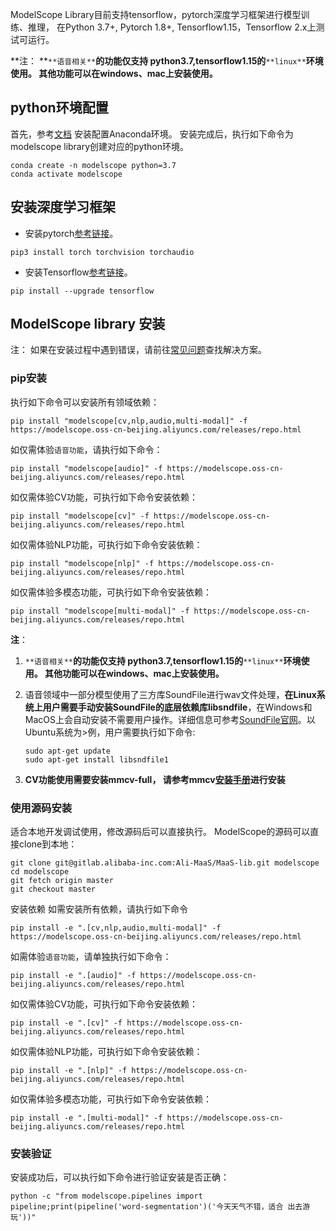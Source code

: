 ModelScope Library目前支持tensorflow，pytorch深度学习框架进行模型训练、推理， 在Python 3.7+, Pytorch 1.8+, Tensorflow1.15，Tensorflow 2.x上测试可运行。

**注： **`**语音相关**`**的功能仅支持 python3.7,tensorflow1.15的**`**linux**`**环境使用。  其他功能可以在windows、mac上安装使用。**

## python环境配置

首先，参考[文档](https://docs.anaconda.com/anaconda/install/) 安装配置Anaconda环境。
安装完成后，执行如下命令为modelscope library创建对应的python环境。

```shell
conda create -n modelscope python=3.7
conda activate modelscope
```

## 安装深度学习框架

- 安装pytorch[参考链接](https://pytorch.org/get-started/locally/)。

```shell
pip3 install torch torchvision torchaudio
```

- 安装Tensorflow[参考链接](https://www.tensorflow.org/install/pip)。

```shell
pip install --upgrade tensorflow
```

## ModelScope library 安装

注： 如果在安装过程中遇到错误，请前往[常见问题](faq.md)查找解决方案。

### pip安装
执行如下命令可以安装所有领域依赖：
```shell
pip install "modelscope[cv,nlp,audio,multi-modal]" -f https://modelscope.oss-cn-beijing.aliyuncs.com/releases/repo.html
```

如仅需体验`语音功能`，请执行如下命令：
```shell
pip install "modelscope[audio]" -f https://modelscope.oss-cn-beijing.aliyuncs.com/releases/repo.html
```

如仅需体验CV功能，可执行如下命令安装依赖：
```shell
pip install "modelscope[cv]" -f https://modelscope.oss-cn-beijing.aliyuncs.com/releases/repo.html
```

如仅需体验NLP功能，可执行如下命令安装依赖：
```shell
pip install "modelscope[nlp]" -f https://modelscope.oss-cn-beijing.aliyuncs.com/releases/repo.html
```

如仅需体验多模态功能，可执行如下命令安装依赖：
```shell
pip install "modelscope[multi-modal]" -f https://modelscope.oss-cn-beijing.aliyuncs.com/releases/repo.html
```
**注**：

1. `**语音相关**`**的功能仅支持 python3.7,tensorflow1.15的**`**linux**`**环境使用。  其他功能可以在windows、mac上安装使用。**

2. 语音领域中一部分模型使用了三方库SoundFile进行wav文件处理，**在Linux系统上用户需要手动安装SoundFile的底层依赖库libsndfile**，在Windows和MacOS上会自动安装不需要用户操作。详细信息可参考[SoundFile官网](https://github.com/bastibe/python-soundfile#installation)。以Ubuntu系统为>例，用户需要执行如下命令:

    ```shell
    sudo apt-get update
    sudo apt-get install libsndfile1
    ```

3. **CV功能使用需要安装mmcv-full， 请参考mmcv**[**安装手册**](https://github.com/open-mmlab/mmcv#installation)**进行安装**

### 使用源码安装

适合本地开发调试使用，修改源码后可以直接执行。
ModelScope的源码可以直接clone到本地：

```shell
git clone git@gitlab.alibaba-inc.com:Ali-MaaS/MaaS-lib.git modelscope
cd modelscope
git fetch origin master
git checkout master

```


安装依赖
如需安装所有依赖，请执行如下命令
```shell
pip install -e ".[cv,nlp,audio,multi-modal]" -f https://modelscope.oss-cn-beijing.aliyuncs.com/releases/repo.html
```



如需体验`语音功能`，请单独执行如下命令：
```shell
pip install -e ".[audio]" -f https://modelscope.oss-cn-beijing.aliyuncs.com/releases/repo.html
```

如仅需体验CV功能，可执行如下命令安装依赖：
```shell
pip install -e ".[cv]" -f https://modelscope.oss-cn-beijing.aliyuncs.com/releases/repo.html
```
如仅需体验NLP功能，可执行如下命令安装依赖：
```shell
pip install -e ".[nlp]" -f https://modelscope.oss-cn-beijing.aliyuncs.com/releases/repo.html
```

如仅需体验多模态功能，可执行如下命令安装依赖：
```shell
pip install -e ".[multi-modal]" -f https://modelscope.oss-cn-beijing.aliyuncs.com/releases/repo.html
```
###
### 安装验证

安装成功后，可以执行如下命令进行验证安装是否正确：

```shell
python -c "from modelscope.pipelines import pipeline;print(pipeline('word-segmentation')('今天天气不错，适合 出去游玩'))"
```
